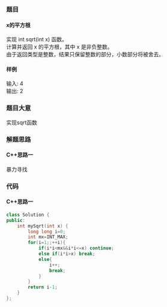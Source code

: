 ### 题目
#### x的平方根
实现 int sqrt(int x) 函数。  
计算并返回 x 的平方根，其中 x 是非负整数。  
由于返回类型是整数，结果只保留整数的部分，小数部分将被舍去。
#### 样例   
输入: 4  
输出: 2
### 题目大意
实现sqrt函数
### 解题思路
#### C++思路一
暴力寻找
### 代码
#### C++思路一
```C++
class Solution {
public:
    int mySqrt(int x) {
        long long i=0;
        int mx=INT_MAX;
        for(i=1;;++i){
            if(i*i<mx&&i*i<=x) continue;
            else if(i*i>x) break;
            else{
                i++;
                break;
            }
        }
        return i-1;
    }
};
```